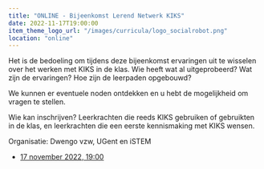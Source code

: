 ```yaml
---
title: "ONLINE - Bijeenkomst Lerend Netwerk KIKS"
date: 2022-11-17T19:00:00
item_theme_logo_url: "/images/curricula/logo_socialrobot.png"
location: "online"
---
```


Het is de bedoeling om tijdens deze bijeenkomst ervaringen uit te wisselen over het werken met KIKS in de klas. Wie heeft wat al uitgeprobeerd? Wat zijn de ervaringen? Hoe zijn de leerpaden opgebouwd?

We kunnen er eventuele noden ontdekken en u hebt de mogelijkheid om vragen te stellen.

Wie kan inschrijven? Leerkrachten die reeds KIKS gebruiken of gebruikten in de klas, en leerkrachten die een eerste kennismaking met KIKS wensen.

Organisatie: Dwengo vzw, UGent en iSTEM

- [17 november 2022, 19:00](https://pro.g-o.be/kalender/detail/6657/12751)